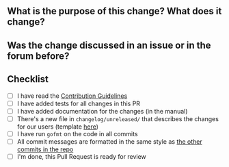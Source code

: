 

<!--
Thank you very much for contributing code or documentation to restic! Please
fill out the following questions to make it easier for us to review your
changes.

You do not need to check all the boxes below all at once, feel free to take
your time and add more commits. If you're done and ready for review, please
check the last box.
-->

What is the purpose of this change? What does it change?
--------------------------------------------------------

<!--
Describe the changes here, as detailed as needed.
-->

Was the change discussed in an issue or in the forum before?
------------------------------------------------------------

<!--
Link issues and relevant forum posts here.

If this PR resolves an issue on GitHub, use "closes #1234" so that the issue is
closed automatically when this PR is merged.
-->

Checklist
---------

- [ ] I have read the [Contribution Guidelines](https://github.com/restic/restic/blob/master/CONTRIBUTING.md#providing-patches)
- [ ] I have added tests for all changes in this PR
- [ ] I have added documentation for the changes (in the manual)
- [ ] There's a new file in `changelog/unreleased/` that describes the changes for our users (template [here](https://github.com/restic/restic/blob/master/changelog/TEMPLATE))
- [ ] I have run `gofmt` on the code in all commits
- [ ] All commit messages are formatted in the same style as [the other commits in the repo](https://github.com/restic/restic/blob/master/CONTRIBUTING.md#git-commits)
- [ ] I'm done, this Pull Request is ready for review

